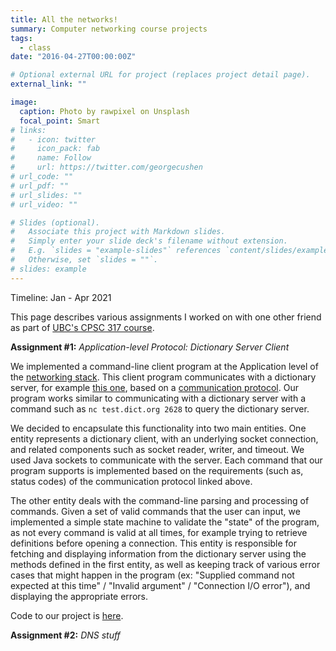 ```yaml
---
title: All the networks!
summary: Computer networking course projects
tags:
  - class
date: "2016-04-27T00:00:00Z"

# Optional external URL for project (replaces project detail page).
external_link: ""

image:
  caption: Photo by rawpixel on Unsplash
  focal_point: Smart
# links:
#   - icon: twitter
#     icon_pack: fab
#     name: Follow
#     url: https://twitter.com/georgecushen
# url_code: ""
# url_pdf: ""
# url_slides: ""
# url_video: ""

# Slides (optional).
#   Associate this project with Markdown slides.
#   Simply enter your slide deck's filename without extension.
#   E.g. `slides = "example-slides"` references `content/slides/example-slides.md`.
#   Otherwise, set `slides = ""`.
# slides: example
---
```


Timeline: Jan - Apr 2021

This page describes various assignments I worked on with one other friend as part of [UBC's CPSC 317 course](https://courses.students.ubc.ca/cs/courseschedule?pname=subjarea&tname=subj-course&dept=CPSC&course=317).

**Assignment #1:** _Application-level Protocol: Dictionary Server Client_

We implemented a command-line client program at the Application level of the [networking stack](https://en.wikipedia.org/wiki/OSI_model). This client program communicates with a dictionary server, for example [this one](http://dict.org/bin/Dict), based on a [communication protocol](https://tools.ietf.org/html/rfc2229).
Our program works similar to communicating with a dictionary server with a command such as `nc test.dict.org 2628` to query the dictionary server.

We decided to encapsulate this functionality into two main entities. One entity represents a dictionary client, with an underlying socket connection, and related components such as socket reader, writer, and timeout. We used Java sockets to communicate with the server. Each command that our program supports is implemented based on the requirements (such as, status codes) of the communication protocol linked above.

The other entity deals with the command-line parsing and processing of commands. Given a set of valid commands that the user can input, we implemented a simple state machine to validate the "state" of the program, as not every command is valid at all times, for example trying to retrieve definitions before opening a connection. This entity is responsible for fetching and displaying information from the dictionary server using the methods defined in the first entity, as well as keeping track of various error cases that might happen in the program (ex: "Supplied command not expected at this time" / "Invalid argument" / "Connection I/O error"), and displaying the appropriate errors.

Code to our project is [here](https://github.com/gokcedilek/DictionaryClient).

**Assignment #2:** _DNS stuff_
